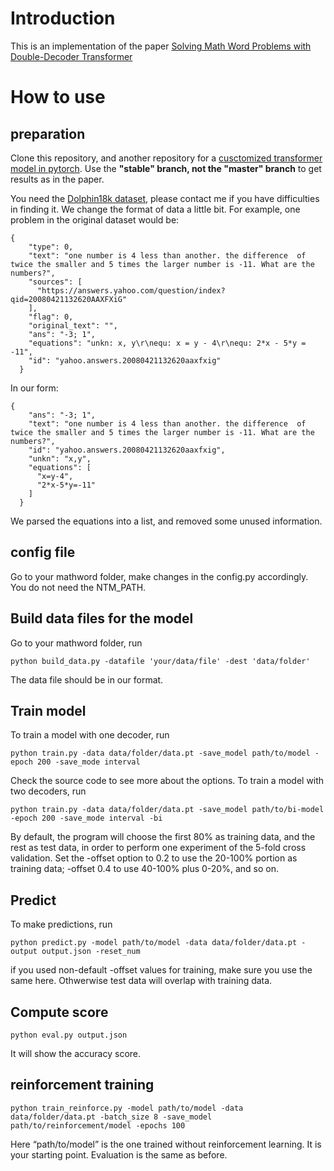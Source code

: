 # Introduction
This is an implementation of the paper [Solving Math Word Problems with Double-Decoder Transformer](https://arxiv.org/abs/1908.10924)

# How to use
## preparation
Clone this repository, and another repository for a [cusctomized transformer model in pytorch](https://github.com/text-machine-lab/transformerpy).
Use the **"stable" branch, not the "master" branch** to get results as in the paper.

You need the [Dolphin18k dataset](https://www.microsoft.com/en-us/research/project/sigmadolphin-2/), please contact me if you have difficulties in finding it.
We change the format of data a little bit. For example, one problem in the original dataset would be:
```
{
    "type": 0,
    "text": "one number is 4 less than another. the difference  of twice the smaller and 5 times the larger number is -11. What are the numbers?",
    "sources": [
      "https://answers.yahoo.com/question/index?qid=20080421132620AAXFXiG"
    ],
    "flag": 0,
    "original_text": "",
    "ans": "-3; 1",
    "equations": "unkn: x, y\r\nequ: x = y - 4\r\nequ: 2*x - 5*y = -11",
    "id": "yahoo.answers.20080421132620aaxfxig"
  }
```

In our form:
```
{
    "ans": "-3; 1",
    "text": "one number is 4 less than another. the difference  of twice the smaller and 5 times the larger number is -11. What are the numbers?",
    "id": "yahoo.answers.20080421132620aaxfxig",
    "unkn": "x,y",
    "equations": [
      "x=y-4",
      "2*x-5*y=-11"
    ]
  }
```
We parsed the equations into a list, and removed some unused information.

## config file
Go to your mathword folder, make changes in the config.py accordingly.
You do not need the NTM_PATH.

## Build data files for the model
Go to your mathword folder, run
```
python build_data.py -datafile 'your/data/file' -dest 'data/folder'
```
The data file should be in our format.

## Train model
To train a model with one decoder, run
```
python train.py -data data/folder/data.pt -save_model path/to/model -epoch 200 -save_mode interval
```
Check the source code to see more about the options.
To train a model with two decoders, run
```
python train.py -data data/folder/data.pt -save_model path/to/bi-model -epoch 200 -save_mode interval -bi
```
By default, the program will choose the first 80% as training data, and the rest as test data, 
in order to perform one experiment of the 5-fold cross validation.
Set the -offset option to 0.2 to use the 20-100% portion as training data; -offset 0.4 to use 40-100% plus 0-20%, and so on.

## Predict
To make predictions, run
```
python predict.py -model path/to/model -data data/folder/data.pt -output output.json -reset_num
```
if you used non-default -offset values for training, make sure you use the same here.
Othwerwise test data will overlap with training data.

## Compute score
```
python eval.py output.json
```
It will show the accuracy score.

## reinforcement training
```
python train_reinforce.py -model path/to/model -data data/folder/data.pt -batch_size 8 -save_model path/to/reinforcement/model -epochs 100
```
Here “path/to/model” is the one trained without reinforcement learning. It is your starting point.
Evaluation is the same as before.

